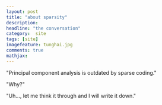 ```yaml
---
layout: post
title: "about sparsity"
description:  
headline: "the conversation"
category:  site
tags: [site]
imagefeature: tunghai.jpg
comments: true
mathjax: 
---
```




"Principal component analysis is outdated by sparse coding."


"Why?"


"Uh..., let me think it through and I will write it down."

